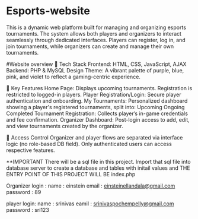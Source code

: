 # Esports-website
This is a dynamic web platform built for managing and organizing esports tournaments. 
The system allows both players and organizers to interact seamlessly through dedicated interfaces. 
Players can register, log in, and join tournaments, while organizers can create and manage their own tournaments.

#Website overview
🔧 Tech Stack
Frontend: HTML, CSS, JavaScript, AJAX
Backend: PHP & MySQL
Design Theme: A vibrant palette of purple, blue, pink, and violet to reflect a gaming-centric experience.

🌟 Key Features
Home Page: Displays upcoming tournaments. Registration is restricted to logged-in players.
Player Registration/Login: Secure player authentication and onboarding.
My Tournaments: Personalized dashboard showing a player's registered tournaments, split into:
Upcoming
Ongoing
Completed
Tournament Registration: Collects player’s in-game credentials and fee confirmation.
Organizer Dashboard: Post-login access to add, edit, and view tournaments created by the organizer.

🔐 Access Control
Organizer and player flows are separated via interface logic (no role-based DB field).
Only authenticated users can access respective features.

**IMPORTANT
There will be a sql file in this project. Import that sql file into database server to create a database and tables with 
initail values
and THE ENTRY POINT OF THIS PROJECT WILL BE index.php

Organizer login : 
name : einstein
email : einsteinellandala@gmail.com
password : 89

player login:
name : srinivas
eamil : srinivaspochempelly@gmail.com
password : sri123
